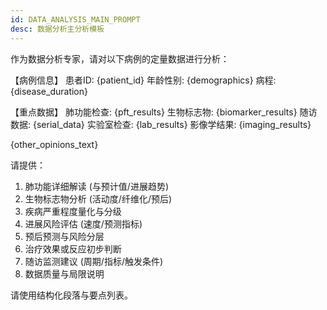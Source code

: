 ```yaml
---
id: DATA_ANALYSIS_MAIN_PROMPT
desc: 数据分析主分析模板
---
```

作为数据分析专家，请对以下病例的定量数据进行分析：

【病例信息】
患者ID: {patient_id}
年龄性别: {demographics}
病程: {disease_duration}

【重点数据】
肺功能检查: {pft_results}
生物标志物: {biomarker_results}
随访数据: {serial_data}
实验室检查: {lab_results}
影像学结果: {imaging_results}

{other_opinions_text}

请提供：
1. 肺功能详细解读 (与预计值/进展趋势)
2. 生物标志物分析 (活动度/纤维化/预后)
3. 疾病严重程度量化与分级
4. 进展风险评估 (速度/预测指标)
5. 预后预测与风险分层
6. 治疗效果或反应初步判断
7. 随访监测建议 (周期/指标/触发条件)
8. 数据质量与局限说明

请使用结构化段落与要点列表。
